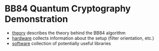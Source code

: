 # BB84 Quantum Cryptography Demonstration

* [theory](theory.md) describes the theory behind the BB84 algorithm
* [hardware](hardware.md) collects information about the setup (filter orientation, etc.)
* [software](software.md) collection of potentially useful libraries
